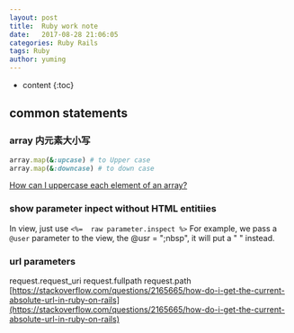 ```yaml
---
layout: post
title:  Ruby work note
date:   2017-08-28 21:06:05
categories: Ruby Rails
tags: Ruby
author: yuming
---
```


* content
{:toc}




## common statements

### array 内元素大小写
```ruby
array.map(&:upcase) # to Upper case
array.map(&:downcase) # to down case
```

[How can I uppercase each element of an array?](https://stackoverflow.com/questions/11402362/how-can-i-uppercase-each-element-of-an-array)


### show parameter inpect without HTML entitiies

In view, just use `<%=  raw parameter.inspect %>`
For example, we pass a `@user` parameter to the view, the @usr = ";nbsp", it will put a " " instead.


### url parameters
request.request_uri
request.fullpath
request.path
[https://stackoverflow.com/questions/2165665/how-do-i-get-the-current-absolute-url-in-ruby-on-rails](https://stackoverflow.com/questions/2165665/how-do-i-get-the-current-absolute-url-in-ruby-on-rails)